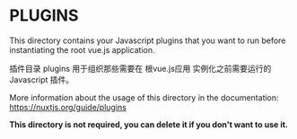 # PLUGINS

This directory contains your Javascript plugins that you want to run before instantiating the root vue.js application.

插件目录 plugins 用于组织那些需要在 根vue.js应用 实例化之前需要运行的 Javascript 插件。

More information about the usage of this directory in the documentation:
https://nuxtjs.org/guide/plugins

**This directory is not required, you can delete it if you don't want to use it.**
